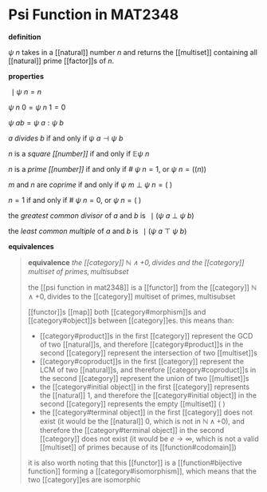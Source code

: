 # Psi Function in MAT2348

**definition**

$\psi\ n$ takes in a [[natural]] number $n$ and returns the [[multiset]] containing all [[natural]] prime [[factor]]s of $n$.

**properties**

$\,\mid \psi\ n = n$

$\psi\ n\ 0 = \psi\ n\ 1 = 0$

$\psi\ ab = \psi\ a : \psi\ b$

$a$ _divides_ $b$ if and only if $\psi\ a \dashv \psi\ b$

$n$ is a _square [[number]]_ if and only if $\mathbb E \psi\ n$

$n$ is a _prime [[number]]_ if and only if $\#\ \psi\ n = 1$, or $\psi\ n = ((n))$

$m$ and $n$ are _coprime_ if and only if $\psi\ m\ \bot\ \psi\ n = (\ )$

$n = 1$ if and only if $\#\ \psi\ n = 0$, or $\psi\ n = (\ )$

the _greatest common divisor_ of $a$ and $b$ is $\,\mid (\psi\ a\ \bot\ \psi\ b)$

the _least common multiple_ of $a$ and $b$ is $\,\mid (\psi\ a\ \top\ \psi\ b)$

**equivalences**

> **equivalence** _the [[category]] $\mathbb N \land +0, \text{divides}$ and the [[category]] $\text{multiset of primes}, \text{multisubset}$_
>
> the [[psi function in mat2348]] is a [[functor]] from the [[category]] $\mathbb N \land +0, \text{divides}$ to the [[category]] $\text{multiset of primes}, \text{multisubset}$
>
> [[functor]]s [[map]] both [[category#morphism]]s and [[category#object]]s between [[category]]es. this means than:
>
> - [[category#product]]s in the first [[category]] represent the GCD of two [[natural]]s, and therefore [[category#product]]s in the second [[category]] represent the intersection of two [[multiset]]s
> - [[category#coproduct]]s in the first [[category]] represent the LCM of two [[natural]]s, and therefore [[category#coproduct]]s in the second [[category]] represent the union of two [[multiset]]s
> - the [[category#initial object]] in the first [[category]] represents the [[natural]] $1$, and therefore the [[category#initial object]] in the second [[category]] represents the empty [[multiset]] $(\ )$
> - the [[category#terminal object]] in the first [[category]] does not exist (it would be the [[natural]] $0$, which is not in $\mathbb N \land +0$), and therefore the [[category#terminal object]] in the second [[category]] does not exist (it would be $e \rightarrow \infty$, which is not a valid [[multiset]] of primes because of its [[function#codomain]])
>
> it is also worth noting that this [[functor]] is a [[function#bijective function]] forming a [[category#isomorphism]], which means that the two [[category]]es are isomorphic
